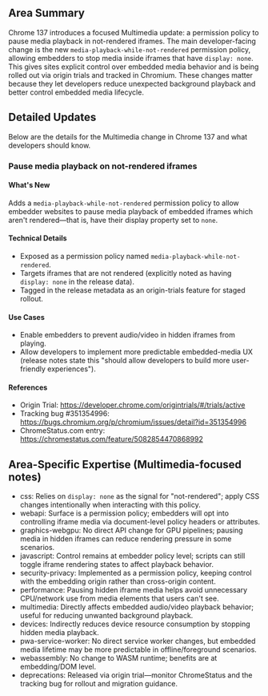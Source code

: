 ## Area Summary

Chrome 137 introduces a focused Multimedia update: a permission policy to pause media playback in not-rendered iframes. The main developer-facing change is the new `media-playback-while-not-rendered` permission policy, allowing embedders to stop media inside iframes that have `display: none`. This gives sites explicit control over embedded media behavior and is being rolled out via origin trials and tracked in Chromium. These changes matter because they let developers reduce unexpected background playback and better control embedded media lifecycle.

## Detailed Updates

Below are the details for the Multimedia change in Chrome 137 and what developers should know.

### Pause media playback on not-rendered iframes

#### What's New
Adds a `media-playback-while-not-rendered` permission policy to allow embedder websites to pause media playback of embedded iframes which aren't rendered—that is, have their display property set to `none`. 

#### Technical Details
- Exposed as a permission policy named `media-playback-while-not-rendered`.
- Targets iframes that are not rendered (explicitly noted as having `display: none` in the release data).
- Tagged in the release metadata as an origin-trials feature for staged rollout.

#### Use Cases
- Enable embedders to prevent audio/video in hidden iframes from playing.
- Allow developers to implement more predictable embedded-media UX (release notes state this "should allow developers to build more user-friendly experiences").

#### References
- Origin Trial: https://developer.chrome.com/origintrials/#/trials/active
- Tracking bug #351354996: https://bugs.chromium.org/p/chromium/issues/detail?id=351354996
- ChromeStatus.com entry: https://chromestatus.com/feature/5082854470868992

## Area-Specific Expertise (Multimedia-focused notes)

- css: Relies on `display: none` as the signal for "not-rendered"; apply CSS changes intentionally when interacting with this policy.
- webapi: Surface is a permission policy; embedders will opt into controlling iframe media via document-level policy headers or attributes.
- graphics-webgpu: No direct API change for GPU pipelines; pausing media in hidden iframes can reduce rendering pressure in some scenarios.
- javascript: Control remains at embedder policy level; scripts can still toggle iframe rendering states to affect playback behavior.
- security-privacy: Implemented as a permission policy, keeping control with the embedding origin rather than cross-origin content.
- performance: Pausing hidden iframe media helps avoid unnecessary CPU/network use from media elements that users can't see.
- multimedia: Directly affects embedded audio/video playback behavior; useful for reducing unwanted background playback.
- devices: Indirectly reduces device resource consumption by stopping hidden media playback.
- pwa-service-worker: No direct service worker changes, but embedded media lifetime may be more predictable in offline/foreground scenarios.
- webassembly: No change to WASM runtime; benefits are at embedding/DOM level.
- deprecations: Released via origin trial—monitor ChromeStatus and the tracking bug for rollout and migration guidance.
